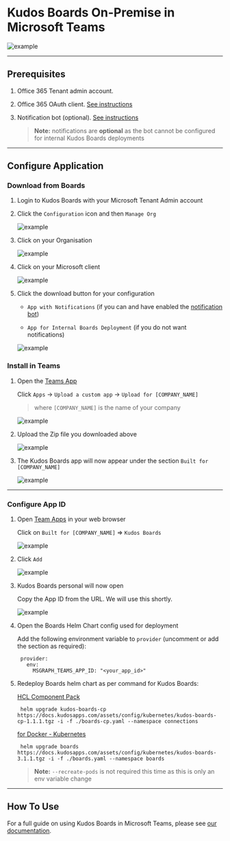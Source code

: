 # Kudos Boards On-Premise in Microsoft Teams

![example](/assets/msgraph/teams/personal.png)

---

## Prerequisites

1. Office 365 Tenant admin account.

1. Office 365 OAuth client. [See instructions](/boards/msgraph/auth/)

1. Notification bot (optional). [See instructions](/boards/msgraph/notification-bot/)

    > **Note:** notifications are **optional** as the bot cannot be configured for internal Kudos Boards deployments

---

## Configure Application

### Download from Boards

1. Login to Kudos Boards with your Microsoft Tenant Admin account

1. Click the `Configuration` icon and then `Manage Org`

    ![example](/assets/boards/admin.png)

1. Click on your Organisation

    ![example](/assets/msgraph/teams/admin-orgs.png)

1. Click on your Microsoft client

    ![example](/assets/msgraph/teams/admin-org.png)

1. Click the download button for your configuration

    - `App with Notifications` (if you can and have enabled the [notification bot](/boards/msgraph/notification-bot/))

    - `App for Internal Boards Deployment` (if you do not want notifications)

    ![example](/assets/msgraph/teams/app-download.png)

### Install in Teams

1. Open the [Teams App](https://teams.microsoft.com)

    Click `Apps` -> `Upload a custom app` -> `Upload for [COMPANY_NAME]`
    > where `[COMPANY_NAME]` is the name of your company

    ![example](/assets/msgraph/teams/teams1.png)

1. Upload the Zip file you downloaded above

    ![example](/assets/msgraph/teams/teams2.png)

1. The Kudos Boards app will now appear under the section `Built for [COMPANY_NAME]`

    ![example](/assets/msgraph/teams/teams3.png)


---

### Configure App ID

1. Open [Team Apps](https://teams.microsoft.com/_#/apps?intent=0&category=16&autoNavigationOnDone=true&filterByPersonal=false&storeLaunchFromChat=false&addAppDialogEntryPoint=7) in your web browser

    Click on `Built for [COMPANY_NAME]` => `Kudos Boards`

    ![example](/assets/msgraph/teams/tenant-apps.png)

1. Click `Add`

    ![example](/assets/msgraph/teams/add-app.png)

1. Kudos Boards personal will now open

    Copy the App ID from the URL. We will use this shortly.

    ![example](/assets/msgraph/teams/appid.png)

1. Open the Boards Helm Chart config used for deployment

    Add the following environment variable to `provider` (uncomment or add the section as required):

        provider:
          env:
            MSGRAPH_TEAMS_APP_ID: "<your_app_id>"

1. Redeploy Boards helm chart as per command for Kudos Boards:

    [HCL Component Pack](/boards/cp/#deploy-boards-helm-chart)

        helm upgrade kudos-boards-cp https://docs.kudosapps.com/assets/config/kubernetes/kudos-boards-cp-1.1.1.tgz -i -f ./boards-cp.yaml --namespace connections

    [for Docker - Kubernetes](/boards/kubernetes/#deploy-boards-chart)

        helm upgrade boards https://docs.kudosapps.com/assets/config/kubernetes/kudos-boards-3.1.1.tgz -i -f ./boards.yaml --namespace boards

    > **Note:** `--recreate-pods` is not required this time as this is only an env variable change

---

## How To Use

For a full guide on using Kudos Boards in Microsoft Teams, please see [our documentation](/boards/msgraph/teams/).
